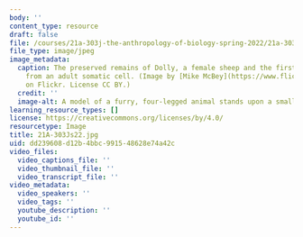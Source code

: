 ```yaml
---
body: ''
content_type: resource
draft: false
file: /courses/21a-303j-the-anthropology-of-biology-spring-2022/21a-303js22.jpg
file_type: image/jpeg
image_metadata:
  caption: The preserved remains of Dolly, a female sheep and the first mammal cloned
    from an adult somatic cell. (Image by [Mike McBey](https://www.flickr.com/photos/158652122@N02/28147270737/in/photolist-28UsNHC-JTh7Xk-Rkh5Cv-g1s64G-CuxL7i-655dFY-QbNkTn-chNd9-2xXLe1-eA38KM-QKDkU-RDwzTn-5aJBuM-CTtquL-8m7eq2-CAVBRw)
    on Flickr. License CC BY.)
  credit: ''
  image-alt: A model of a furry, four-legged animal stands upon a small platform.
learning_resource_types: []
license: https://creativecommons.org/licenses/by/4.0/
resourcetype: Image
title: 21A-303Js22.jpg
uid: dd239608-d12b-4bbc-9915-48628e74a42c
video_files:
  video_captions_file: ''
  video_thumbnail_file: ''
  video_transcript_file: ''
video_metadata:
  video_speakers: ''
  video_tags: ''
  youtube_description: ''
  youtube_id: ''
---
```

